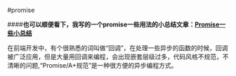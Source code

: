 #promise

####**也可以顺便看下，我写的一个promise一些用法的小总结文章：[Promise一些小总结][1]**

在前端开发中，有个很熟悉的词叫做“回调”，在处理一些异步的函数的时候，回调被广泛应用，但是大量用回调来编程，会出现嵌套层级过多，代码风格不规范，不清晰的问题,“Promise/A+规范”是一种很方便的异步编程方式。

  [1]: https://juejin.im/post/5a4e14dc518825734107b672
